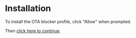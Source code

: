 ​
# Installation

To install the OTA blocker profile, click "Allow" when prompted.

Then [click here to continue](shortcuts://).

<script>
window.open("data:application/x-apple-aspen-config;base64,PD94bWwgdmVyc2lvbj0iMS4wIiBlbmNvZGluZz0iVVRGLTgiPz4KPCFET0NUWVBFIHBsaXN0IFBV
QkxJQyAiLS8vQXBwbGUvL0RURCBQTElTVCAxLjAvL0VOIiAiaHR0cDovL3d3dy5hcHBsZS5jb20v
RFREcy9Qcm9wZXJ0eUxpc3QtMS4wLmR0ZCI+CjxwbGlzdCB2ZXJzaW9uPSIxLjAiPgogICA8ZGlj
dD4KICAgICAgPGtleT5QYXlsb2FkQ29udGVudDwva2V5PgogICAgICA8YXJyYXk+CiAgICAgICAg
IDxkaWN0PgogICAgICAgICAgICA8a2V5PlBheWxvYWREZXNjcmlwdGlvbjwva2V5PgogICAgICAg
ICAgICA8c3RyaW5nPkNvbmZpZ3VyZXMgcmVzdHJpY3Rpb25zPC9zdHJpbmc+CiAgICAgICAgICAg
IDxrZXk+UGF5bG9hZERpc3BsYXlOYW1lPC9rZXk+CiAgICAgICAgICAgIDxzdHJpbmc+UmVzdHJp
Y3Rpb25zPC9zdHJpbmc+CiAgICAgICAgICAgIDxrZXk+UGF5bG9hZElkZW50aWZpZXI8L2tleT4K
ICAgICAgICAgICAgPHN0cmluZz5jb20uYXBwbGUuYXBwbGljYXRpb25hY2Nlc3MuOTdGQkZERDIt
OTQwRC00NDJGLUFDMzAtQkFEQUQ3MzBDMzY5PC9zdHJpbmc+CiAgICAgICAgICAgIDxrZXk+UGF5
bG9hZFR5cGU8L2tleT4KICAgICAgICAgICAgPHN0cmluZz5jb20uYXBwbGUuYXBwbGljYXRpb25h
Y2Nlc3M8L3N0cmluZz4KICAgICAgICAgICAgPGtleT5QYXlsb2FkVVVJRDwva2V5PgogICAgICAg
ICAgICA8c3RyaW5nPjk3RkJGREQyLTk0MEQtNDQyRi1BQzMwLUJBREFENzMwQzM2OTwvc3RyaW5n
PgogICAgICAgICAgICA8a2V5PlBheWxvYWRWZXJzaW9uPC9rZXk+CiAgICAgICAgICAgIDxpbnRl
Z2VyPjE8L2ludGVnZXI+CiAgICAgICAgICAgIDxrZXk+ZW5mb3JjZWRTb2Z0d2FyZVVwZGF0ZURl
bGF5PC9rZXk+CiAgICAgICAgICAgIDxpbnRlZ2VyPjA8L2ludGVnZXI+CiAgICAgICAgICAgIDxr
ZXk+Zm9yY2VEZWxheWVkU29mdHdhcmVVcGRhdGVzPC9rZXk+CiAgICAgICAgICAgIDx0cnVlIC8+
CiAgICAgICAgIDwvZGljdD4KICAgICAgPC9hcnJheT4KICAgICAgPGtleT5QYXlsb2FkRGlzcGxh
eU5hbWU8L2tleT4KICAgICAgPHN0cmluZz4wIERheSBEZWxheTwvc3RyaW5nPgogICAgICA8a2V5
PlBheWxvYWRJZGVudGlmaWVyPC9rZXk+CiAgICAgIDxzdHJpbmc+Q09PQ09PRlJPR0dZPC9zdHJp
bmc+CiAgICAgIDxrZXk+UGF5bG9hZFJlbW92YWxEaXNhbGxvd2VkPC9rZXk+CiAgICAgIDxmYWxz
ZSAvPgogICAgICA8a2V5PlBheWxvYWRUeXBlPC9rZXk+CiAgICAgIDxzdHJpbmc+Q29uZmlndXJh
dGlvbjwvc3RyaW5nPgogICAgICA8a2V5PlBheWxvYWRVVUlEPC9rZXk+CiAgICAgIDxzdHJpbmc+
Mzc3OUE5RDYtMDRFOC00RjA4LThBODItOTE0RkVBNDEwMDdGPC9zdHJpbmc+CiAgICAgIDxrZXk+
UGF5bG9hZFZlcnNpb248L2tleT4KICAgICAgPGludGVnZXI+MTwvaW50ZWdlcj4KICAgPC9kaWN0
Pgo8L3BsaXN0Pg==","_blank")
</script>
